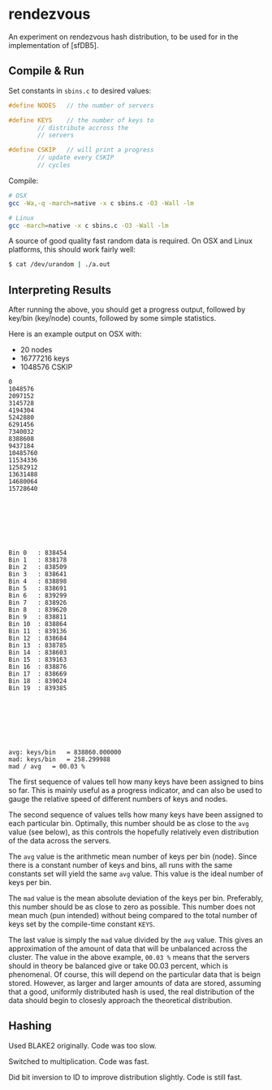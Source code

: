 rendezvous
==========

An experiment on rendezvous hash distribution,
to be used for in the implementation of [sfDB5].

Compile & Run
-------------

Set constants in `sbins.c` to desired values:

```c
#define NODES	// the number of servers

#define KEYS	// the number of keys to
		// distribute accross the
		// servers

#define CSKIP	// will print a progress
		// update every CSKIP
		// cycles
```

Compile:

```bash
# OSX
gcc -Wa,-q -march=native -x c sbins.c -O3 -Wall -lm

# Linux
gcc -march=native -x c sbins.c -O3 -Wall -lm
```

A source of good quality fast random data is
required. On OSX and Linux platforms, this
should work fairly well:

```bash
$ cat /dev/urandom | ./a.out
```

Interpreting Results
--------------------

After running the above, you should get a progress
output, followed by key/bin (key/node) counts,
followed by some simple statistics.

Here is an example output on OSX with:

 - 20 nodes
 - 16777216 keys
 - 1048576 CSKIP

```
0
1048576
2097152
3145728
4194304
5242880
6291456
7340032
8388608
9437184
10485760
11534336
12582912
13631488
14680064
15728640








Bin 0	: 838454
Bin 1	: 838178
Bin 2	: 838509
Bin 3	: 838641
Bin 4	: 838898
Bin 5	: 838691
Bin 6	: 839299
Bin 7	: 838926
Bin 8	: 839620
Bin 9	: 838811
Bin 10	: 838864
Bin 11	: 839136
Bin 12	: 838684
Bin 13	: 838785
Bin 14	: 838603
Bin 15	: 839163
Bin 16	: 838876
Bin 17	: 838669
Bin 18	: 839024
Bin 19	: 839385








avg: keys/bin	= 838860.000000
mad: keys/bin	= 258.299988
mad / avg	= 00.03 %
```

The first sequence of values tell how many
keys have been assigned to bins so far. This
is mainly useful as a progress indicator,
and can also be used to gauge the relative
speed of different numbers of keys and nodes.

The second sequence of values tells how many
keys have been assigned to each particular bin.
Optimally, this number should be as close to
the `avg` value (see below), as this controls
the hopefully relatively even distribution of
the data across the servers.

The `avg` value is the arithmetic mean number of
keys per bin (node). Since there is a constant
number of keys and bins, all runs with the
same constants set will yield the same `avg`
value. This value is the ideal number of
keys per bin.

The `mad` value is the mean absolute deviation
of the keys per bin. Preferably, this number
should be as close to zero as possible. This
number does not mean much (pun intended)
without being compared to the total number
of keys set by the compile-time constant
`KEYS`.

The last value is simply the `mad` value
divided by the `avg` value. This gives an
approximation of the amount of data that
will be unbalanced across the cluster.
The value in the above example, `00.03 %`
means that the servers should in theory
be balanced give or take 00.03 percent,
which is phenomenal. Of course, this
will depend on the particular data that
is beign stored. However, as larger and
larger amounts of data are stored,
assuming that a good, uniformly
distributed hash is used, the real
distribution of the data should begin
to closesly approach the theoretical
distribution.

Hashing
-------

Used BLAKE2 originally. Code was too slow.

Switched to multiplication. Code was fast.

Did bit inversion to ID to improve
distribution slightly. Code is still fast.

[1]: https://github.com/haneefmubarak/sfDB5 "sfDB5"
